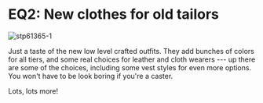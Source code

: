 # EQ2: New clothes for old tailors

![](http://westkarana.com/wp-content/uploads/2008/08/stp61365-1.jpg "stp61365-1")

Just a taste of the new low level crafted outfits. They add bunches of colors for all tiers, and some real choices for leather and cloth wearers --- up there are some of the choices, including some vest styles for even more options. You won't have to be look boring if you're a caster.

Lots, lots more!

